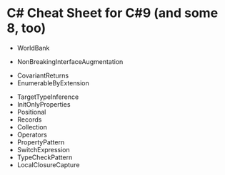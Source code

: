 # C# Cheat Sheet for C#9 (and some 8, too)

- WorldBank
+ NonBreakingInterfaceAugmentation
- CovariantReturns
- EnumerableByExtension
+ TargetTypeInference
+ InitOnlyProperties
+ Positional
+ Records
+ Collection
+ Operators
+ PropertyPattern
+ SwitchExpression
+ TypeCheckPattern
+ LocalClosureCapture
